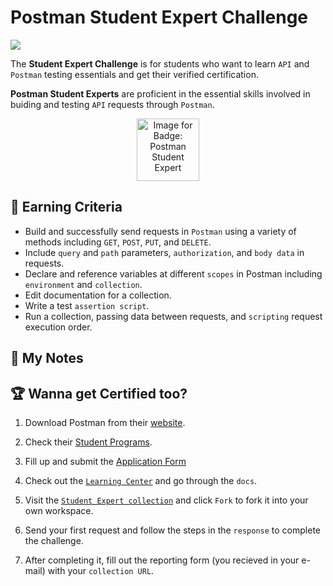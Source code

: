 # Postman Student Expert Challenge

<img src="https://user-images.githubusercontent.com/6666370/99668951-4950e080-2a66-11eb-85c8-c17a6ddfe6e6.png">

The **Student Expert Challenge** is for students who want to learn `API` and `Postman` testing essentials and get their verified certification.

**Postman Student Experts** are proficient in the essential skills involved in buiding and testing `API` requests through `Postman`.

<p align="center">
<img src="https://media.badgr.com/uploads/badges/e2c38653-0e13-4304-b564-9aab18f5d001.png" title="Image for Badge: Postman Student Expert" width= "100">
</p>

## 🎯 Earning Criteria
- Build and successfully send requests in `Postman` using a variety of methods including `GET`, `POST`, `PUT`, and `DELETE`. 
- Include `query` and `path` parameters, `authorization`, and `body data` in requests.
- Declare and reference variables at different `scopes` in Postman including `environment` and `collection`.
- Edit documentation for a collection.
- Write a test `assertion script`.
- Run a collection, passing data between requests, and `scripting` request execution order.

## 📜 My Notes

## 🏆 Wanna get Certified too?

1. Download Postman from their [website](https://www.postman.com/). 
   
2. Check their [Student Programs](https://www.postman.com/company/student-program/).
   
3. Fill up and submit the [Application Form](https://docs.google.com/forms/d/e/1FAIpQLSeXYUXbptNSve8dzquJzV6O3PtfWaSqx-Y1BjemYoM9m9168A/viewform)
   
4. Check out the [`Learning Center`](https://learning.postman.com/) and go through the `docs`.
   
5. Visit the [`Student Expert collection`](https://bit.ly/student-workspace) and click `Fork` to fork it into your own workspace.
   
6. Send your first request and follow the steps in the `response` to complete the challenge.
   
7. After completing it, fill out the reporting form (you recieved in your e-mail) with your `collection URL`.
   
